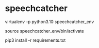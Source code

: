 # speechcatcher

   virtualenv -p python3.10 speechcatcher_env

   source speechcatcher_env/bin/activate

   pip3 install -r requirements.txt
